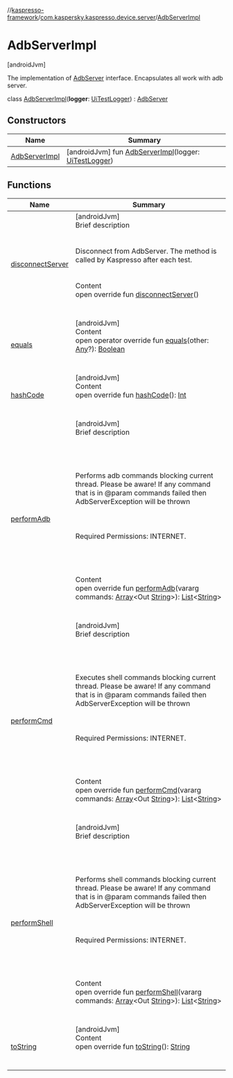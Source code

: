 //[kaspresso-framework](../../index.md)/[com.kaspersky.kaspresso.device.server](../index.md)/[AdbServerImpl](index.md)



# AdbServerImpl  
 [androidJvm] 

The implementation of [AdbServer](../-adb-server/index.md) interface. Encapsulates all work with adb server.

class [AdbServerImpl](index.md)(**logger**: [UiTestLogger](../../com.kaspersky.kaspresso.logger/-ui-test-logger/index.md)) : [AdbServer](../-adb-server/index.md)   


## Constructors  
  
|  Name|  Summary| 
|---|---|
| [AdbServerImpl](-adb-server-impl.md)|  [androidJvm] fun [AdbServerImpl](-adb-server-impl.md)(logger: [UiTestLogger](../../com.kaspersky.kaspresso.logger/-ui-test-logger/index.md))   <br>


## Functions  
  
|  Name|  Summary| 
|---|---|
| [disconnectServer](disconnect-server.md)| [androidJvm]  <br>Brief description  <br><br><br>Disconnect from AdbServer. The method is called by Kaspresso after each test.<br><br>  <br>Content  <br>open override fun [disconnectServer](disconnect-server.md)()  <br><br><br>
| [equals](https://kotlinlang.org/api/latest/jvm/stdlib/kotlin/-any/equals.html)| [androidJvm]  <br>Content  <br>open operator override fun [equals](https://kotlinlang.org/api/latest/jvm/stdlib/kotlin/-any/equals.html)(other: [Any](https://kotlinlang.org/api/latest/jvm/stdlib/kotlin/-any/index.html)?): [Boolean](https://kotlinlang.org/api/latest/jvm/stdlib/kotlin/-boolean/index.html)  <br><br><br>
| [hashCode](https://kotlinlang.org/api/latest/jvm/stdlib/kotlin/-any/hash-code.html)| [androidJvm]  <br>Content  <br>open override fun [hashCode](https://kotlinlang.org/api/latest/jvm/stdlib/kotlin/-any/hash-code.html)(): [Int](https://kotlinlang.org/api/latest/jvm/stdlib/kotlin/-int/index.html)  <br><br><br>
| [performAdb](perform-adb.md)| [androidJvm]  <br>Brief description  <br><br><br><br><br>Performs adb commands blocking current thread. Please be aware! If any command that is in @param commands failed then AdbServerException will be thrown<br><br><br><br>Required Permissions: INTERNET.<br><br><br><br>  <br>Content  <br>open override fun [performAdb](perform-adb.md)(vararg commands: [Array](https://kotlinlang.org/api/latest/jvm/stdlib/kotlin/-array/index.html)<Out [String](https://kotlinlang.org/api/latest/jvm/stdlib/kotlin/-string/index.html)>): [List](https://kotlinlang.org/api/latest/jvm/stdlib/kotlin.collections/-list/index.html)<[String](https://kotlinlang.org/api/latest/jvm/stdlib/kotlin/-string/index.html)>  <br><br><br>
| [performCmd](perform-cmd.md)| [androidJvm]  <br>Brief description  <br><br><br><br><br>Executes shell commands blocking current thread. Please be aware! If any command that is in @param commands failed then AdbServerException will be thrown<br><br><br><br>Required Permissions: INTERNET.<br><br><br><br>  <br>Content  <br>open override fun [performCmd](perform-cmd.md)(vararg commands: [Array](https://kotlinlang.org/api/latest/jvm/stdlib/kotlin/-array/index.html)<Out [String](https://kotlinlang.org/api/latest/jvm/stdlib/kotlin/-string/index.html)>): [List](https://kotlinlang.org/api/latest/jvm/stdlib/kotlin.collections/-list/index.html)<[String](https://kotlinlang.org/api/latest/jvm/stdlib/kotlin/-string/index.html)>  <br><br><br>
| [performShell](perform-shell.md)| [androidJvm]  <br>Brief description  <br><br><br><br><br>Performs shell commands blocking current thread. Please be aware! If any command that is in @param commands failed then AdbServerException will be thrown<br><br><br><br>Required Permissions: INTERNET.<br><br><br><br>  <br>Content  <br>open override fun [performShell](perform-shell.md)(vararg commands: [Array](https://kotlinlang.org/api/latest/jvm/stdlib/kotlin/-array/index.html)<Out [String](https://kotlinlang.org/api/latest/jvm/stdlib/kotlin/-string/index.html)>): [List](https://kotlinlang.org/api/latest/jvm/stdlib/kotlin.collections/-list/index.html)<[String](https://kotlinlang.org/api/latest/jvm/stdlib/kotlin/-string/index.html)>  <br><br><br>
| [toString](https://kotlinlang.org/api/latest/jvm/stdlib/kotlin/-any/to-string.html)| [androidJvm]  <br>Content  <br>open override fun [toString](https://kotlinlang.org/api/latest/jvm/stdlib/kotlin/-any/to-string.html)(): [String](https://kotlinlang.org/api/latest/jvm/stdlib/kotlin/-string/index.html)  <br><br><br>

